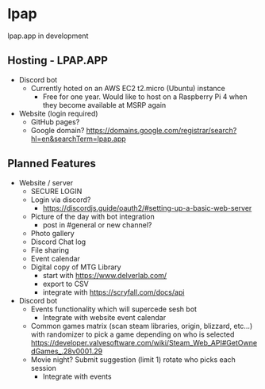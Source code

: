 # lpap
lpap.app in development

## Hosting - LPAP.APP
- Discord bot 
    - Currently hoted on an AWS EC2 t2.micro (Ubuntu) instance
        - Free for one year. Would like to host on a Raspberry Pi 4 when they become available at MSRP again
- Website (login required)  
    - GitHub pages?
    - Google domain? https://domains.google.com/registrar/search?hl=en&searchTerm=lpap.app

## Planned Features
- Website / server
    - SECURE LOGIN
    - Login via discord? 
        - https://discordjs.guide/oauth2/#setting-up-a-basic-web-server
    - Picture of the day with bot integration  
        - post in \#general or new channel?
    - Photo gallery  
    - Discord Chat log
    - File sharing
    - Event calendar
    - Digital copy of MTG Library
        - start with https://www.delverlab.com/
        - export to CSV
        - integrate with https://scryfall.com/docs/api
- Discord bot
    - Events functionality which will supercede sesh bot
        - Integrate with website event calendar
    - Common games matrix (scan steam libraries, origin, blizzard, etc…) with randomizer to pick a game depending on who is selected https://developer.valvesoftware.com/wiki/Steam_Web_API#GetOwnedGames_.28v0001.29 
    - Movie night? Submit suggestion (limit 1) rotate who picks each session
        - Integrate with events